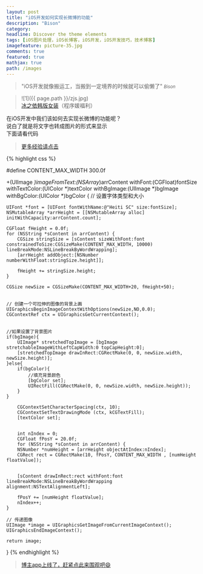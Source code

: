 ```yaml
---
layout: post
title: "iOS开发如何实现长微博的功能"
description: "Bison"
category: 
headline: Discover the theme elements
tags: [iOS图片处理，iOS长博客，iOS开发，iOS开发技巧，技术博客]
imagefeature: picture-35.jpg
comments: true
featured: true
mathjax: true
path: /images
---
```


>&quot;iOS开发就像搬运工，当搬到一定境界的时候就可以偷懒了&quot;
><small><cite title="Plato">Bison</cite></small>

>![1]({{ page.path }}/zjs.jpg)<br>
>[冰之依韩版女装](http://allluckly.taobao.com/)（程序媛福利）

在iOS开发中我们该如何去实现长微博的功能呢？<br>
说白了就是将文字也转成图片的形式来显示<br>
下面请看代码<br>

 > [更多经验请点击](http://www.allluckly.cn/) 


{% highlight css %}

#define CONTENT_MAX_WIDTH   300.0f

+(UIImage *)imageFromText:(NSArray*)arrContent withFont:(CGFloat)fontSize withTextColor:(UIColor *)textColor withBgImage:(UIImage *)bgImage withBgColor:(UIColor *)bgColor
{
// 设置字体类型和大小

    UIFont *font = [UIFont fontWithName:@"Heiti SC" size:fontSize];
    NSMutableArray *arrHeight = [[NSMutableArray alloc] initWithCapacity:arrContent.count];

    CGFloat fHeight = 0.0f;
    for (NSString *sContent in arrContent) {
        CGSize stringSize = [sContent sizeWithFont:font constrainedToSize:CGSizeMake(CONTENT_MAX_WIDTH, 10000) lineBreakMode:NSLineBreakByWordWrapping];
        [arrHeight addObject:[NSNumber numberWithFloat:stringSize.height]];

        fHeight += stringSize.height;
    }

    CGSize newSize = CGSizeMake(CONTENT_MAX_WIDTH+20, fHeight+50);


    // 创建一个可拉伸的图像的背景上画
    UIGraphicsBeginImageContextWithOptions(newSize,NO,0.0);
    CGContextRef ctx = UIGraphicsGetCurrentContext();


    //如果设置了背景图片
    if(bgImage){
        UIImage* stretchedTopImage = [bgImage stretchableImageWithLeftCapWidth:0 topCapHeight:0];
        [stretchedTopImage drawInRect:CGRectMake(0, 0, newSize.width, newSize.height)];
    }else{
        if(bgColor){
            //填充背景颜色
            [bgColor set];
            UIRectFill(CGRectMake(0, 0, newSize.width, newSize.height));
        }
    }

        CGContextSetCharacterSpacing(ctx, 10);
        CGContextSetTextDrawingMode (ctx, kCGTextFill);
        [textColor set];


        int nIndex = 0;
        CGFloat fPosY = 20.0f;
        for (NSString *sContent in arrContent) {
        NSNumber *numHeight = [arrHeight objectAtIndex:nIndex];
        CGRect rect = CGRectMake(10, fPosY, CONTENT_MAX_WIDTH , [numHeight floatValue]);


        [sContent drawInRect:rect withFont:font lineBreakMode:NSLineBreakByWordWrapping alignment:NSTextAlignmentLeft];

        fPosY += [numHeight floatValue];
        nIndex++;
    }

    // 传递图像
    UIImage *image = UIGraphicsGetImageFromCurrentImageContext();
    UIGraphicsEndImageContext();

    return image;

}
{% endhighlight %}
<br>
> [博主app上线了，赶紧点此来围观吧😄](https://itunes.apple.com/us/app/it-blog-zi-xueios-kai-fa-jin/id1067787090?l=zh&ls=1&mt=8)<br>
